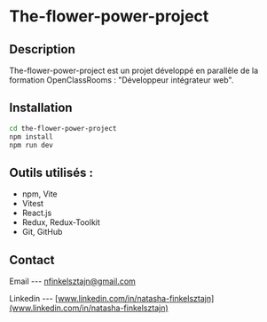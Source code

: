 # The-flower-power-project

## Description
The-flower-power-project est un projet développé en parallèle de la formation OpenClassRooms :
"Développeur intégrateur web".

## Installation
```bash
cd the-flower-power-project
npm install
npm run dev
```

## Outils utilisés :
* npm, Vite
* Vitest
* React.js
* Redux, Redux-Toolkit
* Git, GitHub

## Contact
Email --- nfinkelsztajn@gmail.com

Linkedin --- [www.linkedin.com/in/natasha-finkelsztajn](www.linkedin.com/in/natasha-finkelsztajn)